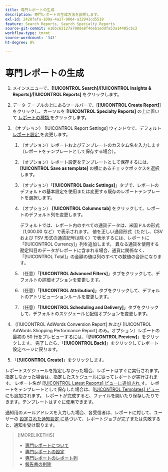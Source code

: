 ```yaml
---
title: 専門レポートの生成
description: 専門レポートの生成方法を説明します。
exl-id: 2428fafa-109a-4a17-9004-a32941cd5519
feature: Search Reports, Search Specialty Reports
source-git-commit: e16bc62127a708de8f4deb1eddfa53a14405cbc2
workflow-type: tm+mt
source-wordcount: '343'
ht-degree: 0%

---
```


# 専門レポートの生成

1. メインメニューで、**[!UICONTROL Search]/[!UICONTROL Insights & Reports]/[!UICONTROL Reports]** をクリックします。

1. データ テーブルの上にあるツールバーで、[**[!UICONTROL Create Report]**] をクリックし、カーソルを **[!UICONTROL Specialty Reports]** の上に置いて [ レポートの種類 ](/help/search-social-commerce/reports/management/specialty/specialty-report-about.md) をクリックします。

1. （オプション） [!UICONTROL Report Settings] ウィンドウで、デフォルト [ レポート設定 ](specialty-report-settings.md) を変更します。

   1. （オプション）レポートおよびテンプレートのカスタム名を入力します（レポートをテンプレートとして保存する場合）。

   1. （オプション）レポート設定をテンプレートとして保存するには、**[!UICONTROL Save as template]** の横にあるチェックボックスを選択します。

   1. （オプション）「**[!UICONTROL Basic Settings]**」タブで、レポートのデフォルトの基本設定を使用または変更する既存のレポートテンプレートを選択します。

   1. （オプション） **[!UICONTROL Columns tab]** をクリックして、レポートのデフォルト列を変更します。

      デフォルトでは、レポート内のすべての通貨データは、米国ドルの形式（1,000.00 など）で表示されます。 値を正しい通貨形式（ただし、CSV および TSV 形式の通貨記号は除く）で表示するには、レポートに「[!UICONTROL Currency]」列を追加します。 異なる通貨を使用する勘定科目のデータがレポートに含まれる場合、通貨に関係なく、「[!UICONTROL Total]」の金額の値は列のすべての数値の合計になります。

   1. （任意）「**[!UICONTROL Advanced Filters]**」タブをクリックして、デフォルトの詳細オプションを変更します。

   1. （任意）「**[!UICONTROL Attribution]**」タブをクリックして、デフォルトのアトリビューションルールを変更します。

   1. （任意）「**[!UICONTROL Scheduling and Delivery]**」タブをクリックして、デフォルトのスケジュールと配信オプションを変更します。

1. （[!UICONTROL AdWords Conversion Report] および [!UICONTROL AdWords Shopping Performance Report] のみ。オプション）レポートの最初の 50 行をプレビューするには、「**[!UICONTROL Preview]**」をクリックします。 完了したら、「**[!UICONTROL Back]**」をクリックしてレポート設定ページに戻ります。

1. 「**[!UICONTROL Create]**」をクリックします。

レポートスケジュールを指定しなかった場合、レポートはすぐに実行されます。指定しなかった場合は、指定したスケジュールに従ってレポートが実行されます。 レポート名が [[!UICONTROL Latest Reports] ビューに追加され ](/help/search-social-commerce/reports/report-about.md) す。 レポートをテンプレートとして保存した場合は、[[!UICONTROL Templates] ビュー ](/help/search-social-commerce/reports/report-about.md) にも追加されます。 レポートが完成すると、ファイルを開いたり保存したりできます。テンプレートはすぐに使用できます。

通知用のメールアドレスを入力した場合、各受信者は、レポートに対して、ユーザーの [ 設定された通知設定 ](/help/search-social-commerce/notifications/notification-edit.md) に基づいて、レポートジョブが完了または失敗すると、通知を受け取ります。

>[!MORELIKETHIS]
>
>* [ 専門レポートについて ](/help/search-social-commerce/reports/management/specialty/specialty-report-about.md)
>* [ 専門レポートの設定 ](/help/search-social-commerce/reports/management/specialty/specialty-report-settings.md)
>* [ 専門レポートのレポート列 ](/help/search-social-commerce/reports/management/specialty/specialty-report-columns.md)
>* [ 報告書の削除 ](/help/search-social-commerce/reports/management/report-delete.md)
